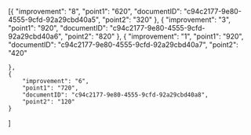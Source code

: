[{
		"improvement": "8",
		"point1": "620",
		"documentID": "c94c2177-9e80-4555-9cfd-92a29cbd40a5",
		"point2": "320"
	},
	{
		"improvement": "3",
		"point1": "920",
		"documentID": "c94c2177-9e80-4555-9cfd-92a29cbd40a6",
		"point2": "820"
	},
	{
		"improvement": "1",
		"point1": "920",
		"documentID": "c94c2177-9e80-4555-9cfd-92a29cbd40a7",
		"point2": "420"

	},
	{
		"improvement": "6",
		"point1": "720",
		"documentID": "c94c2177-9e80-4555-9cfd-92a29cbd40a8",
		"point2": "120"
	}
]
